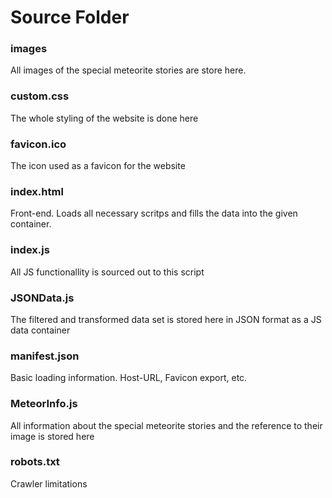 # Source Folder

### images  ###
All images of the special meteorite stories are store here.

### custom.css ###
The whole styling of the website is done here 

###	favicon.ico ###
The icon used as a favicon for the website

### index.html ###
Front-end. Loads all necessary scritps and fills the data into the given container. 

### index.js ###
All JS functionallity is sourced out to this script

### JSONData.js ###
The filtered and transformed data set is stored here in JSON format as a JS data container

### manifest.json ###
Basic loading information. Host-URL, Favicon export, etc. 

### MeteorInfo.js ###
All information about the special meteorite stories and the reference to their image is stored here

### robots.txt ###
Crawler limitations